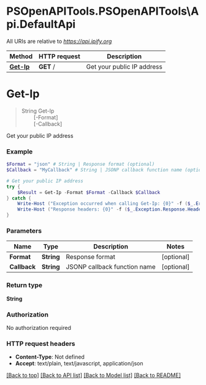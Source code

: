 # PSOpenAPITools.PSOpenAPITools\Api.DefaultApi

All URIs are relative to *https://api.ipify.org*

Method | HTTP request | Description
------------- | ------------- | -------------
[**Get-Ip**](DefaultApi.md#Get-Ip) | **GET** / | Get your public IP address


<a id="Get-Ip"></a>
# **Get-Ip**
> String Get-Ip<br>
> &nbsp;&nbsp;&nbsp;&nbsp;&nbsp;&nbsp;&nbsp;&nbsp;[-Format] <String><br>
> &nbsp;&nbsp;&nbsp;&nbsp;&nbsp;&nbsp;&nbsp;&nbsp;[-Callback] <String><br>

Get your public IP address

### Example
```powershell
$Format = "json" # String | Response format (optional)
$Callback = "MyCallback" # String | JSONP callback function name (optional)

# Get your public IP address
try {
    $Result = Get-Ip -Format $Format -Callback $Callback
} catch {
    Write-Host ("Exception occurred when calling Get-Ip: {0}" -f ($_.ErrorDetails | ConvertFrom-Json))
    Write-Host ("Response headers: {0}" -f ($_.Exception.Response.Headers | ConvertTo-Json))
}
```

### Parameters

Name | Type | Description  | Notes
------------- | ------------- | ------------- | -------------
 **Format** | **String**| Response format | [optional] 
 **Callback** | **String**| JSONP callback function name | [optional] 

### Return type

**String**

### Authorization

No authorization required

### HTTP request headers

 - **Content-Type**: Not defined
 - **Accept**: text/plain, text/javascript, application/json

[[Back to top]](#) [[Back to API list]](../README.md#documentation-for-api-endpoints) [[Back to Model list]](../README.md#documentation-for-models) [[Back to README]](../README.md)

